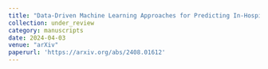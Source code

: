 ```yaml
---
title: "Data-Driven Machine Learning Approaches for Predicting In-Hospital Sepsis Mortality"
collection: under_review
category: manuscripts
date: 2024-04-03
venue: "arXiv"
paperurl: 'https://arxiv.org/abs/2408.01612'
---
```

